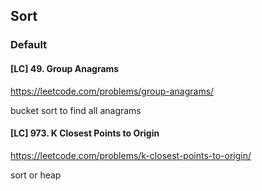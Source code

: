 ## Sort
### Default

#### [LC] 49. Group Anagrams
https://leetcode.com/problems/group-anagrams/

bucket sort to find all anagrams

#### [LC] 973. K Closest Points to Origin
https://leetcode.com/problems/k-closest-points-to-origin/

sort or heap
